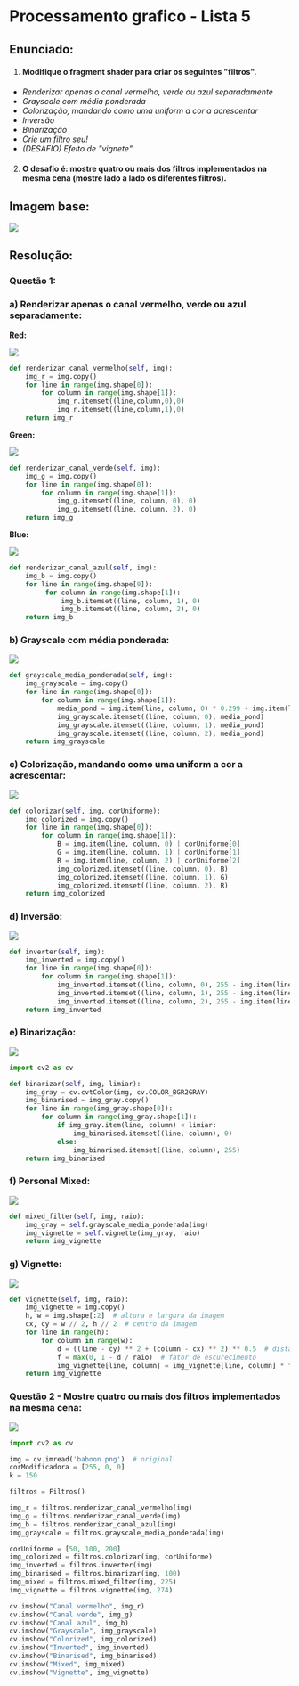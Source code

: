 # Processamento grafico - Lista 5

## Enunciado:

1. #### Modifique o fragment shader para criar os seguintes "filtros". 

* _Renderizar apenas o canal vermelho, verde ou azul separadamente_
* _Grayscale com média ponderada_
* _Colorização, mandando como uma uniform a cor a acrescentar_
* _Inversão_
* _Binarização_
* _Crie um filtro seu!_
* _(DESAFIO) Efeito de "vignete"_

2. #### O desafio é: mostre quatro ou mais dos filtros implementados na mesma cena (mostre lado a lado os diferentes filtros).

## Imagem base:

![](baboon.png)

## Resolução:
### Questão 1:

### a) Renderizar apenas o canal vermelho, verde ou azul separadamente:

__Red:__

![](redChannel.png)

```py
def renderizar_canal_vermelho(self, img):
    img_r = img.copy()
    for line in range(img.shape[0]): 
        for column in range(img.shape[1]): 
            img_r.itemset((line,column,0),0) 
            img_r.itemset((line,column,1),0) 
    return img_r
```

__Green:__

![](greenChannel.png)

```python
def renderizar_canal_verde(self, img):
    img_g = img.copy()
    for line in range(img.shape[0]):  
        for column in range(img.shape[1]):  
            img_g.itemset((line, column, 0), 0)  
            img_g.itemset((line, column, 2), 0)  
    return img_g
```
__Blue:__

![](blueChannel.png)

```python
def renderizar_canal_azul(self, img):
    img_b = img.copy()
    for line in range(img.shape[0]):  
         for column in range(img.shape[1]):  
             img_b.itemset((line, column, 1), 0)  
             img_b.itemset((line, column, 2), 0)  
    return img_b
```

### b) Grayscale com média ponderada:

![](grayscale.png)

```python
def grayscale_media_ponderada(self, img):
    img_grayscale = img.copy()
    for line in range(img.shape[0]):  
        for column in range(img.shape[1]):  
            media_pond = img.item(line, column, 0) * 0.299 + img.item(line, column, 1) * 0.587 + img.item(line, column, 2) * 0.114
            img_grayscale.itemset((line, column, 0), media_pond)
            img_grayscale.itemset((line, column, 1), media_pond)
            img_grayscale.itemset((line, column, 2), media_pond)
    return img_grayscale
```

### c) Colorização, mandando como uma uniform a cor a acrescentar:

![](colorized.png)

```python
def colorizar(self, img, corUniforme):
    img_colorized = img.copy()
    for line in range(img.shape[0]):  
        for column in range(img.shape[1]):  
            B = img.item(line, column, 0) | corUniforme[0]
            G = img.item(line, column, 1) | corUniforme[1]
            R = img.item(line, column, 2) | corUniforme[2]
            img_colorized.itemset((line, column, 0), B) 
            img_colorized.itemset((line, column, 1), G)  
            img_colorized.itemset((line, column, 2), R)  
    return img_colorized
```

### d) Inversão: 

![](inverted.png)

```python
def inverter(self, img):
    img_inverted = img.copy()
    for line in range(img.shape[0]):
        for column in range(img.shape[1]):
            img_inverted.itemset((line, column, 0), 255 - img.item(line, column, 0))
            img_inverted.itemset((line, column, 1), 255 - img.item(line, column, 1))
            img_inverted.itemset((line, column, 2), 255 - img.item(line, column, 2))
    return img_inverted
```
### e) Binarização:

![](binarised.png)

```python
import cv2 as cv

def binarizar(self, img, limiar):
    img_gray = cv.cvtColor(img, cv.COLOR_BGR2GRAY)
    img_binarised = img_gray.copy()
    for line in range(img_gray.shape[0]):
        for column in range(img_gray.shape[1]):
            if img_gray.item(line, column) < limiar:
                img_binarised.itemset((line, column), 0)
            else:
                img_binarised.itemset((line, column), 255)
    return img_binarised
```

### f) Personal Mixed:

![](mixed.png)

```python
def mixed_filter(self, img, raio):
    img_gray = self.grayscale_media_ponderada(img) 
    img_vignette = self.vignette(img_gray, raio) 
    return img_vignette 
```

### g) Vignette:

![](vignette.png)

```python
def vignette(self, img, raio):
    img_vignette = img.copy()
    h, w = img.shape[:2]  # altura e largura da imagem
    cx, cy = w // 2, h // 2  # centro da imagem
    for line in range(h):
        for column in range(w):
            d = ((line - cy) ** 2 + (column - cx) ** 2) ** 0.5  # distância do pixel ao centro
            f = max(0, 1 - d / raio)  # fator de escurecimento
            img_vignette[line, column] = img_vignette[line, column] * f  # multiplica o pixel pelo fator
    return img_vignette
```

### Questão 2 - Mostre quatro ou mais dos filtros implementados na mesma cena:


![](all_at_once.png)

```python
import cv2 as cv

img = cv.imread('baboon.png')  # original
corModificadora = [255, 0, 0]
k = 150

filtros = Filtros()

img_r = filtros.renderizar_canal_vermelho(img)
img_g = filtros.renderizar_canal_verde(img)
img_b = filtros.renderizar_canal_azul(img)
img_grayscale = filtros.grayscale_media_ponderada(img)

corUniforme = [50, 100, 200]
img_colorized = filtros.colorizar(img, corUniforme)
img_inverted = filtros.inverter(img)
img_binarised = filtros.binarizar(img, 100)
img_mixed = filtros.mixed_filter(img, 225)
img_vignette = filtros.vignette(img, 274)

cv.imshow("Canal vermelho", img_r)
cv.imshow("Canal verde", img_g)
cv.imshow("Canal azul", img_b)
cv.imshow("Grayscale", img_grayscale)
cv.imshow("Colorized", img_colorized)
cv.imshow("Inverted", img_inverted)
cv.imshow("Binarised", img_binarised)
cv.imshow("Mixed", img_mixed)
cv.imshow("Vignette", img_vignette)
```